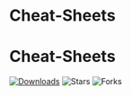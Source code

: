 # Cheat-Sheets

# Cheat-Sheets

[![Downloads](https://img.shields.io/pypi/dm/pdf2textlib.svg)](https://pypistats.org/packages/pdf2textlib)
![Stars](https://img.shields.io/github/stars/Pravalli21/Cheat-Sheets.svg?style=social)
![Forks](https://img.shields.io/github/forks/Pravalli21/Cheat-Sheets.svg?style=social)
